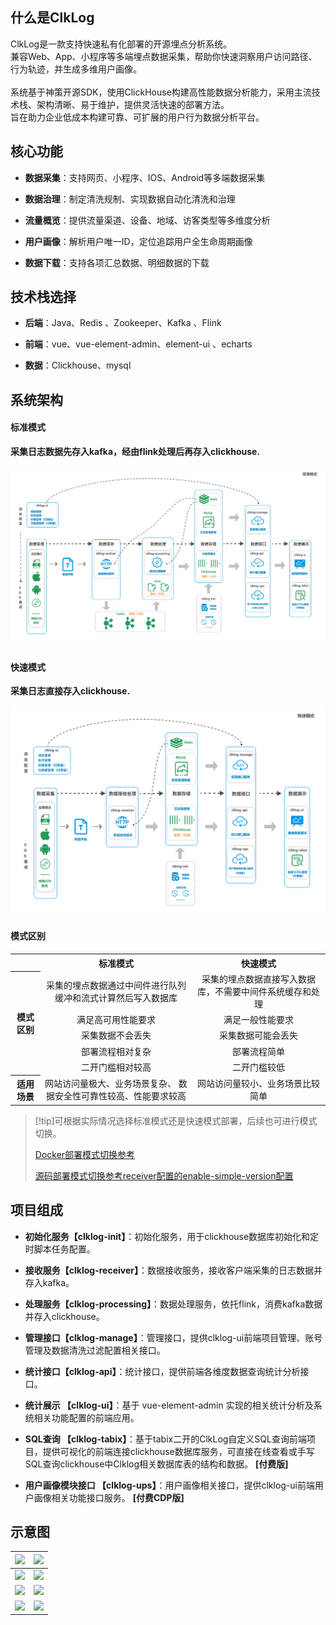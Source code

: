 
<!-- # 产品介绍 -->

## 什么是ClkLog

<!-- ClkLog是一款记录并分析用户行为和画像的开源软件，技术人员可快速完成私有化部署。<br>
ClkLog基于神策分析SDK，采用ClickHouse数据库对采集数据进行存储，使用前后端分离的方式来实现。在这里，你可以轻松看到用户访问网页、APP、小程序或业务系统的行为轨迹，同时也可以从时间、地域、渠道、用户访客类型等多维度了解用户的全方位信息。<br>
ClkLog在开源社区版本的基础上同时提供拥有更多高级分析功能的付费版本。 -->

ClkLog是一款支持快速私有化部署的开源埋点分析系统。<br/>
兼容Web、App、小程序等多端埋点数据采集，帮助你快速洞察用户访问路径、行为轨迹，并生成多维用户画像。<br/><br/>
系统基于神策开源SDK，使用ClickHouse构建高性能数据分析能力，采用主流技术栈、架构清晰、易于维护，提供灵活快速的部署方法。<br/>
旨在助力企业低成本构建可靠、可扩展的用户行为数据分析平台。<br/>

## 核心功能

- **数据采集**：支持网页、小程序、IOS、Android等多端数据采集

- **数据治理**：制定清洗规制、实现数据自动化清洗和治理

- **流量概览**：提供流量渠道、设备、地域、访客类型等多维度分析

- **用户画像**：解析用户唯一ID，定位追踪用户全生命周期画像

- **数据下载**：支持各项汇总数据、明细数据的下载

## 技术栈选择

- **后端**：Java、Redis 、Zookeeper、Kafka 、Flink

- **前端**：vue、vue-element-admin、element-ui 、echarts

- **数据**：Clickhouse、mysql

## 系统架构

<!-- tabs:start -->

#### **标准模式**

**采集日志数据先存入kafka，经由flink处理后再存入clickhouse.**
>
![](assets/imgs/all-process2.png)

#### **快速模式**

**采集日志直接存入clickhouse.**

![](assets/imgs/fast-process2.png)

<!-- tabs:end -->

#### **模式区别**

<table>
   <tr>
        <th></th>
        <th style="text-align:center">标准模式</th>
        <th style="text-align:center">快速模式</th>
    </tr>
    <tr>
        <th rowspan=5> 模式区别
        </th>
        <td align=center>
        采集的埋点数据通过中间件进行队列缓冲和流式计算然后写入数据库
        </td>
        <td  align=center>
        采集的埋点数据直接写入数据库，不需要中间件系统缓存和处理
        </td>
    </tr>
    <tr>
        <td  align=center>满足高可用性能要求</td>
        <td  align=center>满足一般性能要求</td>
    </tr>
    <tr>
        <td  align=center>采集数据不会丢失</td>
        <td  align=center>采集数据可能会丢失</td>
    </tr>
    <tr>
        <td  align=center>部署流程相对复杂</td>
        <td  align=center>部署流程简单</td>
    </tr>
    <tr>
        <td  align=center>二开门槛相对较高</td>
        <td  align=center>二开门槛较低</td>
    </tr>
    <tr>
        <th>适用场景</th>
        <td  align=center>
        网站访问量极大、业务场景复杂、
        数据安全性可靠性较高、性能要求较高
        </td>
        <td  align=center>
        网站访问量较小、业务场景比较简单
        </td>
    </tr>
</table>

> [!tip]可根据实际情况选择标准模式还是快速模式部署，后续也可进行模式切换。
>
> [Docker部署模式切换参考](</docker_installation/modetoggle>)
>
> [源码部署模式切换参考receiver配置的enable-simple-version配置](/installation/deployment.md#_7部署接收服务-clklog-receiver)

## 项目组成

- **初始化服务【clklog-init】**：初始化服务，用于clickhouse数据库初始化和定时脚本任务配置。

- **接收服务【clklog-receiver】**：数据接收服务，接收客户端采集的日志数据并存入kafka。

- **处理服务【clklog-processing】**：数据处理服务，依托flink，消费kafka数据并存入clickhouse。
  
- **管理接口【clklog-manage】**：管理接口，提供clklog-ui前端项目管理、账号管理及数据清洗过滤配置相关接口。
  
- **统计接口【clklog-api】**：统计接口，提供前端各维度数据查询统计分析接口。

- **统计展示 【clklog-ui】**：基于 vue-element-admin 实现的相关统计分析及系统相关功能配置的前端应用。

- **SQL查询 【clklog-tabix】**：基于tabix二开的ClkLog自定义SQL查询前端项目，提供可视化的前端连接clickhouse数据库服务，可直接在线查看或手写SQL查询clickhouse中Clklog相关数据库表的结构和数据。 **[付费版]**
  
- **用户画像模块接口 【clklog-ups】**：用户画像相关接口，提供clklog-ui前端用户画像相关功能接口服务。 **[付费CDP版]**

## 示意图

| ![](../assets/imgs/1.png) | ![](../assets/imgs/2.png) |
| ------------------------- | ------------------------- |
| ![](../assets/imgs/3.png) | ![](../assets/imgs/4.png) |
| ![](../assets/imgs/5.png) | ![](../assets/imgs/6.png) |
| ![](../assets/imgs/7.png) | ![](../assets/imgs/8.png) |

